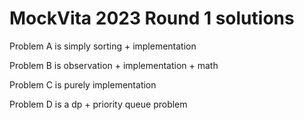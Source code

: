 # MockVita 2023 Round 1 solutions

Problem A is simply sorting + implementation

Problem B is observation + implementation + math

Problem C is purely implementation

Problem D is a dp + priority queue problem
